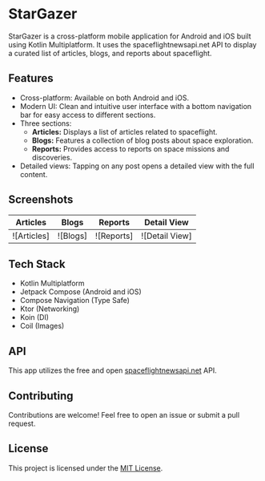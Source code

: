 # StarGazer

StarGazer is a cross-platform mobile application for Android and iOS built using Kotlin Multiplatform. It uses the spaceflightnewsapi.net API to display a curated list of articles, blogs, and reports about spaceflight.

## Features

*   Cross-platform: Available on both Android and iOS.
*   Modern UI:  Clean and intuitive user interface with a bottom navigation bar for easy access to different sections.
*   Three sections:
    *   **Articles:** Displays a list of articles related to spaceflight.
    *   **Blogs:** Features a collection of blog posts about space exploration.
    *   **Reports:** Provides access to reports on space missions and discoveries.
*   Detailed views: Tapping on any post opens a detailed view with the full content.

## Screenshots

<!-- Add screenshots here -->

|  Articles | Blogs | Reports | Detail View |
|---|---|---|---|
| ![Articles] | ![Blogs] | ![Reports] | ![Detail View] |


## Tech Stack

*   Kotlin Multiplatform
*   Jetpack Compose (Android and iOS)
*   Compose Navigation (Type Safe)
*   Ktor (Networking)
*   Koin (DI)
*   Coil (Images)

## API

This app utilizes the free and open [spaceflightnewsapi.net](https://www.spaceflightnewsapi.net/) API.

## Contributing

Contributions are welcome! Feel free to open an issue or submit a pull request.

## License

This project is licensed under the [MIT License](LICENSE).